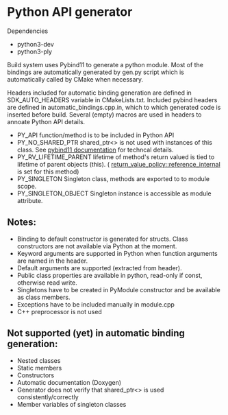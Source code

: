# Python API generator

Dependencies
 * python3-dev
 * python3-ply

Build system uses Pybind11 to generate a python module. Most of the bindings are
automatically generated by gen.py script which is automatically called by CMake
when necessary.

Headers included for automatic binding generation are defined in
SDK_AUTO_HEADERS variable in CMakeLists.txt. Included pybind headers are defined
in automatic_bindings.cpp.in, which to which generated code is inserted before
build. Several (empty) macros are used in headers to annoate Python API details.

 * PY_API function/method is to be included in Python API
 * PY_NO_SHARED_PTR shared_ptr<> is not used with instances of this class.
   See [pybind11 documentation](https://pybind11.readthedocs.io/en/latest/advanced/smart_ptrs.html?#std-shared-ptr)
   for techncal details.
 * PY_RV_LIFETIME_PARENT lifetime of method's return valued is tied to
   lifetime of parent objects (this). (
   [return_value_policy::reference_internal](https://pybind11.readthedocs.io/en/latest/advanced/functions.html#return-value-policies)
   is set for this method)
 * PY_SINGLETON Singleton class, methods are exported to to module scope.
 * PY_SINGLETON_OBJECT Singleton instance is accessible as module attribute.

## Notes:
 * Binding to default constructor is generated for structs. Class constructors
   are not available via Python at the moment.
 * Keyword arguments are supported in Python when function arguments are named
   in the header.
 * Default arguments are supported (extracted from header).
 * Public class properties are available in python, read-only if const,
   otherwise read write.
 * Singletons have to be created in PyModule constructor and be available
   as class members.
 * Exceptions have to be included manually in module.cpp
 * C++ preprocessor is not used

## Not supported (yet) in automatic binding generation:
 * Nested classes
 * Static members
 * Constructors
 * Automatic documentation (Doxygen)
 * Generator does not verify that shared_ptr<> is used consistently/correctly
 * Member variables of singleton classes
